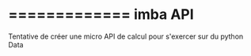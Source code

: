 =============
imba API
============

Tentative de créer une micro API de calcul pour s'exercer sur du 
python Data
